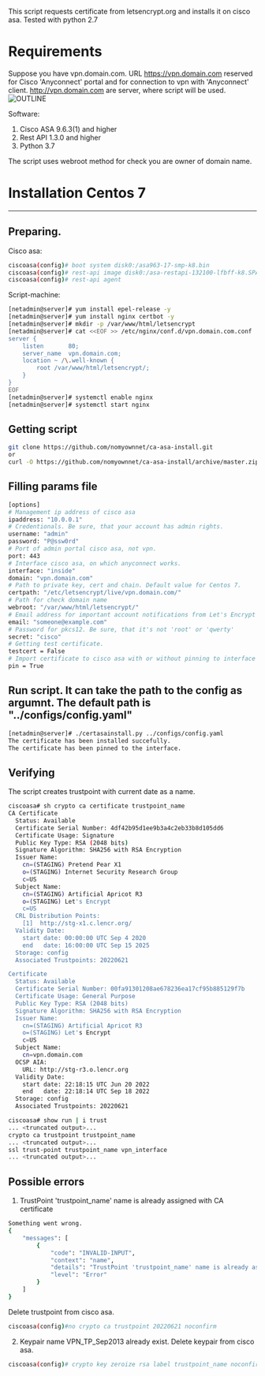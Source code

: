 This script requests certificate from letsencrypt.org and installs it on cisco asa. Tested with python 2.7

# Requirements
Suppose you have vpn.domain.com. URL https://vpn.domain.com reserved for Cisco 'Anyconnect' portal and for connection to vpn with 'Anyconnect' client.
http://vpn.domain.com are server, where script will be used.
![OUTLINE](doc/outline.png)

Software:
1. Cisco ASA 9.6.3(1) and higher
2. Rest API 1.3.0 and higher
3. Python 3.7

The script uses webroot method for check you are owner of domain name. 

# Installation Centos 7
-------------------------------------------------------------------------
## Preparing.
Cisco asa:
```bash
ciscoasa(config)# boot system disk0:/asa963-17-smp-k8.bin
ciscoasa(config)# rest-api image disk0:/asa-restapi-132100-lfbff-k8.SPA
ciscoasa(config)# rest-api agent
```

Script-machine:
```bash
[netadmin@server]# yum install epel-release -y
[netadmin@server]# yum install nginx certbot -y
[netadmin@server]# mkdir -p /var/www/html/letsencrypt
[netadmin@server]# cat <<EOF >> /etc/nginx/conf.d/vpn.domain.com.conf
server {
    listen       80;
    server_name  vpn.domain.com;
    location ~ /\.well-known {
        root /var/www/html/letsencrypt/;
    }
}
EOF
[netadmin@server]# systemctl enable nginx
[netadmin@server]# systemctl start nginx
```
## Getting script

```bash
git clone https://github.com/nomyownnet/ca-asa-install.git
or
curl -O https://github.com/nomyownnet/ca-asa-install/archive/master.zip
```

## Filling params file

```bash
[options]
# Management ip address of cisco asa 
ipaddress: "10.0.0.1"
# Credentionals. Be sure, that your account has admin rights.
username: "admin"
password: "P@ssw0rd"
# Port of admin portal cisco asa, not vpn.
port: 443
# Interface cisco asa, on which anyconnect works. 
interface: "inside"
domain: "vpn.domain.com"
# Path to private key, cert and chain. Default value for Centos 7.
certpath: "/etc/letsencrypt/live/vpn.domain.com/"
# Path for check domain name
webroot: "/var/www/html/letsencrypt/"
# Email address for important account notifications from Let's Encrypt
email: "someone@example.com"
# Password for pkcs12. Be sure, that it's not 'root' or 'qwerty'
secret: "cisco"
# Getting test certificate.
testcert = False
# Import certificate to cisco asa with or without pinning to interface 
pin = True
```

## Run script. It can take the path to the config as argumnt. The default path is "../configs/config.yaml"
```bash
[netadmin@server]# ./certasainstall.py ../configs/config.yaml
The certificate has been installed succefully.
The certificate has been pinned to the interface.
```
## Verifying
The script creates trustpoint with current date as a name.

```bash
ciscoasa# sh crypto ca certificate trustpoint_name
CA Certificate
  Status: Available
  Certificate Serial Number: 4df42b95d1ee9b3a4c2eb33b8d105dd6
  Certificate Usage: Signature
  Public Key Type: RSA (2048 bits)
  Signature Algorithm: SHA256 with RSA Encryption
  Issuer Name: 
    cn=(STAGING) Pretend Pear X1
    o=(STAGING) Internet Security Research Group
    c=US
  Subject Name: 
    cn=(STAGING) Artificial Apricot R3
    o=(STAGING) Let's Encrypt
    c=US
  CRL Distribution Points: 
    [1]  http://stg-x1.c.lencr.org/
  Validity Date: 
    start date: 00:00:00 UTC Sep 4 2020
    end   date: 16:00:00 UTC Sep 15 2025
  Storage: config
  Associated Trustpoints: 20220621 

Certificate
  Status: Available
  Certificate Serial Number: 00fa91301208ae678236ea17cf95b885129f7b
  Certificate Usage: General Purpose
  Public Key Type: RSA (2048 bits)
  Signature Algorithm: SHA256 with RSA Encryption
  Issuer Name: 
    cn=(STAGING) Artificial Apricot R3
    o=(STAGING) Let's Encrypt
    c=US
  Subject Name:
    cn=vpn.domain.com
  OCSP AIA: 
    URL: http://stg-r3.o.lencr.org
  Validity Date: 
    start date: 22:18:15 UTC Jun 20 2022
    end   date: 22:18:14 UTC Sep 18 2022
  Storage: config
  Associated Trustpoints: 20220621 

ciscoasa# show run | i trust
... <truncated output>...
crypto ca trustpoint trustpoint_name
... <truncated output>...
ssl trust-point trustpoint_name vpn_interface
... <truncated output>...
```

## Possible errors
1. TrustPoint 'trustpoint_name' name is already assigned with CA certificate
```bash
Something went wrong.
{
    "messages": [
        {
            "code": "INVALID-INPUT",
            "context": "name",
            "details": "TrustPoint 'trustpoint_name' name is already assigned with CA certificate.",
            "level": "Error"
        }
    ]
}
```
Delete trustpoint from cisco asa.
```bash
ciscoasa(config)#no crypto ca trustpoint 20220621 noconfirm
```
2. Keypair name VPN_TP_Sep2013 already exist. 
Delete keypair from cisco asa.
```bash
ciscoasa(config)# crypto key zeroize rsa label trustpoint_name noconfirm
```

